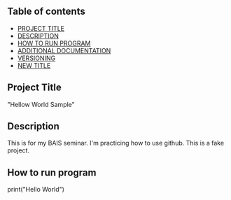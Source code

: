 ## Table of contents

- [PROJECT TITLE](#Project-Title)
- [DESCRIPTION](#Description)
- [HOW TO RUN PROGRAM](#How-to-run-program)
- [ADDITIONAL DOCUMENTATION](#additional-documentation)
- [VERSIONING](#versioning)
- [NEW TITLE](#New-title)



## Project Title

"Hellow World Sample" 


## Description
This is for my BAIS seminar. I'm practicing how to use github. This is a fake project. 

## How to run program
print("Hello World")


